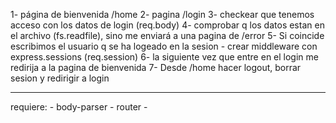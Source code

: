 1- página de bienvenida /home
2- pagina /login
3- checkear que tenemos acceso con los datos de login (req.body)
4- comprobar q los datos estan en el archivo (fs.readfile), sino me enviará a una pagina de /error
5- Si coincide escribimos el usuario q se ha logeado en la sesion
	- crear middleware con express.sessions (req.session)
6- la siguiente vez que entre en el login me redirija a la pagina de bienvenida
7- Desde /home hacer logout, borrar sesion y redirigir a login

-------
requiere:
	- body-parser
	- router
	- 